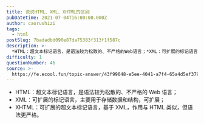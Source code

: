```yaml
---
title: 说说HTML、XML、XHTML的区别
pubDatetime: 2021-07-04T16:00:00.000Z
author: caorushizi
tags:
  - html
postSlug: 7badadbd090e87da75383f313f1f587c
description: >-
  *HTML：超文本标记语言，是语法较为松散的、不严格的Web语言；*XML：可扩展的标记语言，主要用于存储数据和结构，可扩展；*XHTML：可扩展的超文本标记语言，基于XML，作用与HTML类似，但语
difficulty: 1
questionNumber: 46
source: >-
  https://fe.ecool.fun/topic-answer/43f99048-e5ee-4041-a7f4-65a4d5ef379f?orderBy=updateTime&order=desc&tagId=12
---
```


- HTML：超文本标记语言，是语法较为松散的、不严格的 Web 语言；
- XML：可扩展的标记语言，主要用于存储数据和结构，可扩展；
- XHTML：可扩展的超文本标记语言，基于 XML，作用与 HTML 类似，但语法更严格。

